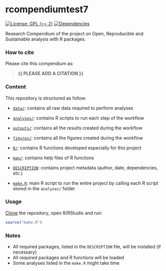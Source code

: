 
<!-- README.md is generated from README.Rmd. Please edit that file -->

# rcompendiumtest7

<!-- badges: start -->

[![License: GPL (\>=
2)](https://img.shields.io/badge/License-GPL%20%28%3E%3D%202%29-blue.svg)](https://choosealicense.com/licenses/gpl-2.0/)
[![Dependencies](https://img.shields.io/badge/dependencies-2/95-green?style=flat)](#)
<!-- badges: end -->

Research Compendium of the project on Open, Reproducible and Sustainable
analysis with R packages.

### How to cite

Please cite this compendium as:

> **{{ PLEASE ADD A CITATION }}**

### Content

This repository is structured as follow:

- [`data/`](https://github.com/avallecam/rcompendiumtest7/tree/master/data):
  contains all raw data required to perform analyses

- [`analyses/`](https://github.com/avallecam/rcompendiumtest7/tree/main/analyses/):
  contains R scripts to run each step of the workflow

- [`outputs/`](https://github.com/avallecam/rcompendiumtest7/tree/main/outputs):
  contains all the results created during the workflow

- [`figures/`](https://github.com/avallecam/rcompendiumtest7/tree/main/figures):
  contains all the figures created during the workflow

- [`R/`](https://github.com/avallecam/rcompendiumtest7/tree/main/R):
  contains R functions developed especially for this project

- [`man/`](https://github.com/avallecam/rcompendiumtest7/tree/main/man):
  contains help files of R functions

- [`DESCRIPTION`](https://github.com/avallecam/rcompendiumtest7/tree/main/DESCRIPTION):
  contains project metadata (author, date, dependencies, etc.)

- [`make.R`](https://github.com/avallecam/rcompendiumtest7/tree/main/make.R):
  main R script to run the entire project by calling each R script
  stored in the `analyses/` folder

### Usage

[Clone](https://www.epirhandbook.com/en/version-control-and-collaboration-with-git-and-github.html?q=clone#clone-from-a-github-repository)
the repository, open R/RStudio and run:

``` r
source("make.R")
```

### Notes

- All required packages, listed in the `DESCRIPTION` file, will be
  installed (if necessary)
- All required packages and R functions will be loaded
- Some analyses listed in the `make.R` might take time
